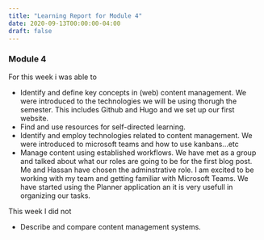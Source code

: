 ```yaml
---
title: "Learning Report for Module 4"
date: 2020-09-13T00:00:00-04:00
draft: false
---
```


### Module 4
For this week i was able to
* Identify and define key concepts in (web) content management. We were introduced to the technologies we will be using thorugh the semester. This includes Github and Hugo and we set up our first website.
* Find and use resources for self-directed learning.
* Identify and employ technologies related to content management. We were introduced to microsoft teams and how to use kanbans...etc
* Manage content using established workflows. We have met as a group and talked about what our roles are going to be for the first blog post. Me and Hassan have chosen the adminstrative role. I am excited to be working with my team and getting familiar with Microsoft Teams. We have started using the Planner application an it is very usefull in organizing our tasks.

This week I did not
* Describe and compare content management systems.

